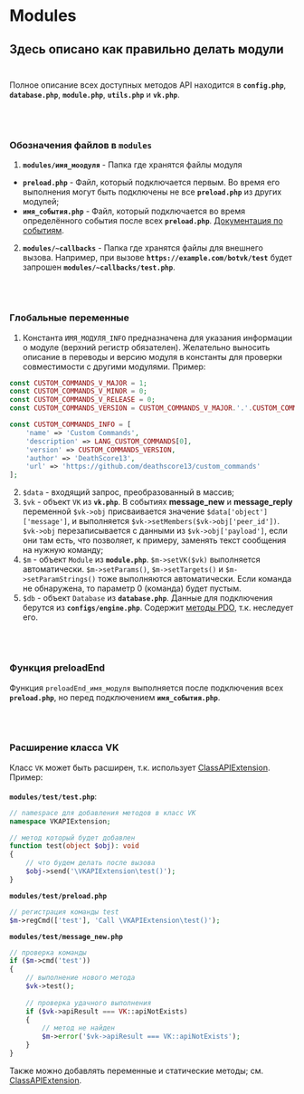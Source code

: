 # Modules
## Здесь описано как правильно делать модули<br><br>

Полное описание всех доступных методов API находится в **`config.php`**, **`database.php`**, **`module.php`**, **`utils.php`** и **`vk.php`**.

<br><br>
### Обозначения файлов в **`modules`**
1. **`modules/имя_моодуля`** - Папка где хранятся файлы модуля
* **`preload.php`** - Файл, который подключается первым. Во время его выполнения могут быть подключены не все **`preload.php`** из других модулей;
* **`имя_события.php`** - Файл, который подключается во время определённого события после всех **`preload.php`**.
[Документация по событиям](https://dev.vk.com/api/community-events/json-schema).
2. **`modules/~callbacks`** - Папка где хранятся файлы для внешнего вызова. Например, при вызове **`https://example.com/botvk/test`** будет запрошен
**`modules/~callbacks/test.php`**.

<br><br>
### Глобальные переменные
1. Константа `ИМЯ_МОДУЛЯ_INFO` предназначена для указания информации о модуле (верхний регистр обязателен). Желательно выносить описание в переводы
и версию модуля в константы для проверки совместимости с другими модулями. Пример:
```php
const CUSTOM_COMMANDS_V_MAJOR = 1;
const CUSTOM_COMMANDS_V_MINOR = 0;
const CUSTOM_COMMANDS_V_RELEASE = 0;
const CUSTOM_COMMANDS_VERSION = CUSTOM_COMMANDS_V_MAJOR.'.'.CUSTOM_COMMANDS_V_MINOR.'.'.CUSTOM_COMMANDS_V_RELEASE;

const CUSTOM_COMMANDS_INFO = [
    'name' => 'Custom Commands',
    'description' => LANG_CUSTOM_COMMANDS[0],
    'version' => CUSTOM_COMMANDS_VERSION,
    'author' => 'DeathScore13',
    'url' => 'https://github.com/deathscore13/custom_commands'
];
```
2. `$data` - входящий запрос, преобразованный в массив;
3. `$vk` - объект `VK` из **`vk.php`**. В событиях **message_new** и **message_reply** переменной `$vk->obj` присваивается значение
`$data['object']['message']`, и выполняется `$vk->setMembers($vk->obj['peer_id'])`. `$vk->obj` перезаписывается с данными из `$vk->obj['payload']`,
если они там есть, что позволяет, к примеру, заменять текст сообщения на нужную команду;
4. `$m` - объект `Module` из **`module.php`**. `$m->setVK($vk)` выполняется автоматически. `$m->setParams()`, `$m->setTargets()` и `$m->setParamStrings()`
тоже выполняются автоматически. Если команда не обнаружена, то параметр 0 (команда) будет пустым.
5. `$db` - объект `Database` из **`database.php`**. Данные для подключения берутся из **`configs/engine.php`**. Содержит
[методы PDO](https://www.php.net/manual/ru/book.pdo.php), т.к. неследует его.

<br><br>
### Функция preloadEnd
Функция `preloadEnd_имя_модуля` выполняется после подключения всех **`preload.php`**, но перед подключением **`имя_события.php`**.

<br><br>
### Расширение класса VK
Класс `VK` может быть расширен, т.к. использует [ClassAPIExtension](https://github.com/deathscore13/ClassAPIExtension). Пример:
<br><br>**`modules/test/test.php`**:
```php
// namespace для добавления методов в класс VK
namespace VKAPIExtension;

// метод который будет добавлен
function test(object $obj): void
{
    // что будем делать после вызова
    $obj->send('\VKAPIExtension\test()');
}
```
**`modules/test/preload.php`**
```php
// регистрация команды test
$m->regCmd(['test'], 'Call \VKAPIExtension\test()');
```
**`modules/test/message_new.php`**
```php
// проверка команды
if ($m->cmd('test'))
{
    // выполнение нового метода
    $vk->test();
    
    // проверка удачного выполнения
    if ($vk->apiResult === VK::apiNotExists)
    {
        // метод не найден
        $m->error('$vk->apiResult === VK::apiNotExists');
    }
}
```
Также можно добавлять переменные и статические методы; см. [ClassAPIExtension](https://github.com/deathscore13/ClassAPIExtension).

